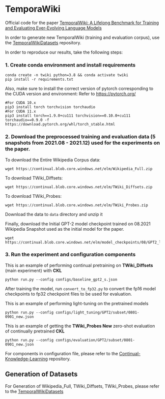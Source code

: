 # TemporaWiki
Official code for the paper [TemporalWiki: A Lifelong Benchmark for Training and Evaluating Ever-Evolving Language Models](https://arxiv.org/abs/2204.14211)

In order to generate new TemporalWiki (training and evaluation corpus), use the [TemporalWikiDatasets](https://github.com/CHLee0801/TemporalWikiDatasets) repository.

In order to reproduce our results, take the following steps:
### 1. Create conda environment and install requirements
```
conda create -n twiki python=3.8 && conda activate twiki
pip install -r requirements.txt
```

Also, make sure to install the correct version of pytorch corresponding to the CUDA version and environment:
Refer to https://pytorch.org/
```
#For CUDA 10.x
pip3 install torch torchvision torchaudio
#For CUDA 11.x
pip3 install torch==1.9.0+cu111 torchvision==0.10.0+cu111 torchaudio==0.9.0 -f https://download.pytorch.org/whl/torch_stable.html
```

### 2. Download the preprocessed training and evaluation data (5 snapshots from 2021.08 - 2021.12) used for the experiments on the paper.
To download the Entire Wikipedia Corpus data:
```
wget https://continual.blob.core.windows.net/elm/Wikipedia_Full.zip
```

To download TWiki_Diffsets:
```
wget https://continual.blob.core.windows.net/elm/TWiki_Diffsets.zip
```

To download TWiki_Probes:
```
wget https://continual.blob.core.windows.net/elm/TWiki_Probes.zip
```

Download the data to ```data``` directory and unzip it

Finally, download the Initial GPT-2 model checkpoint trained on 08.2021 Wikipedia Snapshot used as the initial model for the paper.
```
wget https://continual.blob.core.windows.net/elm/model_checkpoints/08/GPT2_large_08_full.ckpt
```


### 3. Run the experiment and configuration components
This is an example of performing continual pretraining on **TWiki_Diffsets** (main experiment) with **CKL**
```
python run.py --config configs/baseline_gpt2_s.json
```

After training the model, run ```convert_to_fp32.py``` to convert the fp16 model checkpoints to fp32 checkpoint files to be used for evaluation.

This is an example of performing light-tuning on the pretrained models
```
python run.py --config configs/light_tuning/GPT2/subset/0801-0901_new.json
```
This is an example of getting the **TWiki_Probes New** zero-shot evaluation of continually pretrained **CKL**
```
python run.py --config configs/evaluation/GPT2/subset/0801-0901_new.json
```

For components in configuration file, please refer to the [Continual-Knowledge-Learning](https://github.com/joeljang/continual-knowledge-learning) repository.

## Generation of Datasets

For Generation of Wikipedia_Full, TWiki_Diffsets, TWiki_Probes, please refer to the [TemporalWikiDatasets](https://github.com/CHLee0801/TemporalWikiDatasets)
